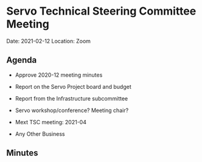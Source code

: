 # Servo Technical Steering Committee Meeting

Date: 2021-02-12
Location: Zoom

## Agenda

* Approve 2020-12 meeting minutes

* Report on the Servo Project board and budget

* Report from the Infrastructure subcommittee

* Servo workshop/conference? Meeting chair?

* Mext TSC meeting: 2021-04

* Any Other Business

## Minutes
